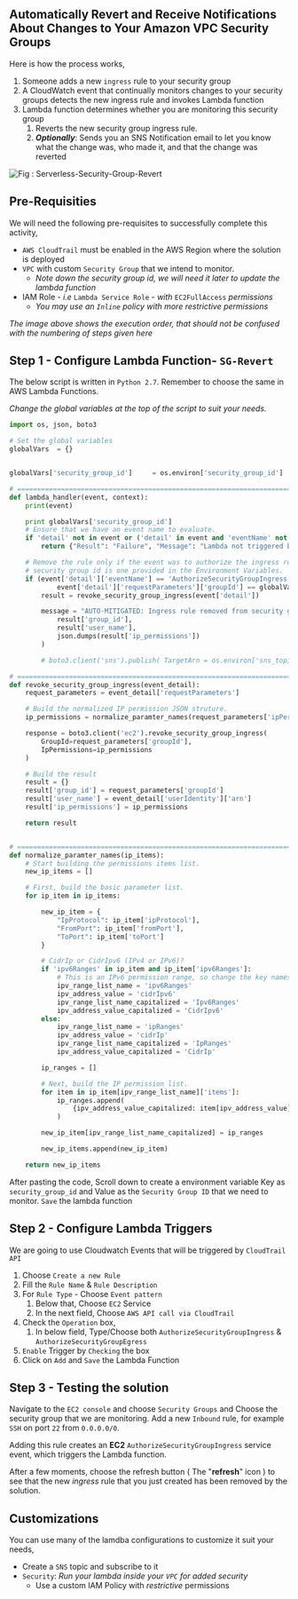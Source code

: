 ## Automatically Revert and Receive Notifications About Changes to Your Amazon VPC Security Groups

Here is how the process works,
1. Someone adds a new `ingress` rule to your security group
1. A CloudWatch event that continually monitors changes to your security groups detects the new ingress rule and invokes Lambda function
1. Lambda function determines whether you are monitoring this security group
   1. Reverts the new security group ingress rule.
   1. _**Optionally**_: Sends you an SNS Notification email to let you know what the change was, who made it, and that the change was reverted


![Fig : Serverless-Security-Group-Revert](https://github.com/emisgroup/event-engine-examples/blob/dev/prototypes/Revert-SG-Entry/images/Serverless-Security-Group-Revert.png)

## Pre-Requisities
We will need the following pre-requisites to successfully complete this activity,
- `AWS CloudTrail` must be enabled in the AWS Region where the solution is deployed
- `VPC` with custom `Security Group` that we intend to monitor. 
  - _Note down the security group id, we will need it later to update the lambda function_
- IAM Role - _i.e_ `Lambda Service Role` - _with_ `EC2FullAccess` _permissions_
  - _You may use an `Inline` policy with more restrictive permissions_

_The image above shows the execution order, that should not be confused with the numbering of steps given here_

## Step 1 - Configure Lambda Function- `SG-Revert`
The below script is written in `Python 2.7`. Remember to choose the same in AWS Lambda Functions.

_Change the global variables at the top of the script to suit your needs._
```py
import os, json, boto3

# Set the global variables
globalVars  = {}


globalVars['security_group_id']     = os.environ['security_group_id']

# ===============================================================================
def lambda_handler(event, context):
    print(event)

    print globalVars['security_group_id']
    # Ensure that we have an event name to evaluate.
    if 'detail' not in event or ('detail' in event and 'eventName' not in event['detail']):
        return {"Result": "Failure", "Message": "Lambda not triggered by an event"}

    # Remove the rule only if the event was to authorize the ingress rule for the given
    # security group id is one provided in the Environment Variables.
    if (event['detail']['eventName'] == 'AuthorizeSecurityGroupIngress' and
            event['detail']['requestParameters']['groupId'] == globalVars['security_group_id']):
        result = revoke_security_group_ingress(event['detail'])

        message = "AUTO-MITIGATED: Ingress rule removed from security group: {} that was added by {}: {}".format(
            result['group_id'],
            result['user_name'],
            json.dumps(result['ip_permissions'])
        )

        # boto3.client('sns').publish( TargetArn = os.environ['sns_topic_arn'], Message = message, Subject = "Auto-mitigation successful" )

# ===============================================================================
def revoke_security_group_ingress(event_detail):
    request_parameters = event_detail['requestParameters']

    # Build the normalized IP permission JSON struture.
    ip_permissions = normalize_paramter_names(request_parameters['ipPermissions']['items'])

    response = boto3.client('ec2').revoke_security_group_ingress(
        GroupId=request_parameters['groupId'],
        IpPermissions=ip_permissions
    )

    # Build the result
    result = {}
    result['group_id'] = request_parameters['groupId']
    result['user_name'] = event_detail['userIdentity']['arn']
    result['ip_permissions'] = ip_permissions

    return result


# ===============================================================================
def normalize_paramter_names(ip_items):
    # Start building the permissions items list.
    new_ip_items = []

    # First, build the basic parameter list.
    for ip_item in ip_items:

        new_ip_item = {
            "IpProtocol": ip_item['ipProtocol'],
            "FromPort": ip_item['fromPort'],
            "ToPort": ip_item['toPort']
        }

        # CidrIp or CidrIpv6 (IPv4 or IPv6)?
        if 'ipv6Ranges' in ip_item and ip_item['ipv6Ranges']:
            # This is an IPv6 permission range, so change the key names.
            ipv_range_list_name = 'ipv6Ranges'
            ipv_address_value = 'cidrIpv6'
            ipv_range_list_name_capitalized = 'Ipv6Ranges'
            ipv_address_value_capitalized = 'CidrIpv6'
        else:
            ipv_range_list_name = 'ipRanges'
            ipv_address_value = 'cidrIp'
            ipv_range_list_name_capitalized = 'IpRanges'
            ipv_address_value_capitalized = 'CidrIp'

        ip_ranges = []

        # Next, build the IP permission list.
        for item in ip_item[ipv_range_list_name]['items']:
            ip_ranges.append(
                {ipv_address_value_capitalized: item[ipv_address_value]}
            )

        new_ip_item[ipv_range_list_name_capitalized] = ip_ranges

        new_ip_items.append(new_ip_item)

    return new_ip_items
```
After pasting the code, Scroll down to create a environment variable Key as `security_group_id` and Value as the `Security Group ID` that we need to monitor. `Save` the lambda function

## Step 2 - Configure Lambda Triggers
We are going to use Cloudwatch Events that will be triggered by `CloudTrail API`
1. Choose `Create a new Rule`
1. Fill the `Rule Name` & `Rule Description`
1. For `Rule Type` - Choose `Event pattern`
   1. Below that, Choose `EC2` Service
   1. In the next field, Choose `AWS API call via CloudTrail`
1. Check the `Operation` box,
   1. In below field, Type/Choose both `AuthorizeSecurityGroupIngress` & `AuthorizeSecurityGroupEgress`
1. `Enable` Trigger by `Checking` the box
1. Click on `Add` and `Save` the Lambda Function

## Step 3 - Testing the solution
Navigate to the `EC2 console` and choose `Security Groups` and Choose the security group that we are monitoring.
Add a new `Inbound` rule, for example `SSH` on port `22` from `0.0.0.0/0`.

Adding this rule creates an **EC2** `AuthorizeSecurityGroupIngress` service event, which triggers the Lambda function.

After a few moments, choose the refresh button ( The "**refresh**" icon ) to see that the new _ingress_ rule that you just created has been removed by the solution.



## Customizations
You can use many of the lamdba configurations to customize it suit your needs,
- Create a `SNS` topic and subscribe to it
- `Security`: _Run your lambda inside your `VPC` for added security_
  - Use a custom IAM Policy with _restrictive_ permissions


